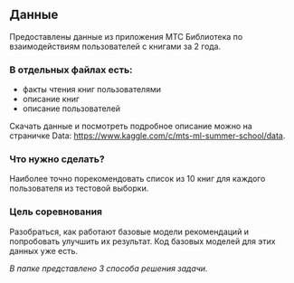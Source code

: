 ## Данные
Предоставлены данные из приложения МТС Библиотека по взаимодействиям пользователей с книгами за 2 года.

### В отдельных файлах есть:
* факты чтения книг пользователями
* описание книг
* описание пользователей

Скачать данные и посмотреть подробное описание можно на страничке Data: https://www.kaggle.com/c/mts-ml-summer-school/data.

### Что нужно сделать?
Наиболее точно порекомендовать список из 10 книг для каждого пользователя из тестовой выборки.
### Цель соревнования
Разобраться, как работают базовые модели рекомендаций и попробовать улучшить их результат. Код базовых моделей для этих данных уже есть.


*В папке представлено 3 способа решения задачи.*
